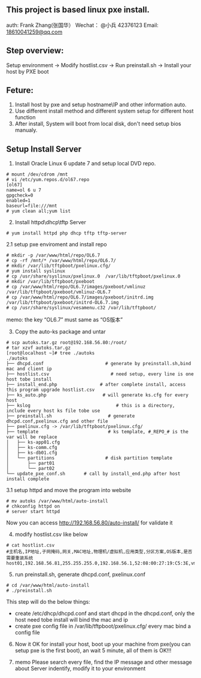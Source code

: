 This project is based linux pxe install.
--------------------------------
auth: Frank Zhang(张国华）
      Wechat： @小兵 42376123
      Email:   18610041259@qq.com
      
Step overview:
----------
Setup environment -> Modify hostlist.csv -> Run preinstall.sh -> Install your host by PXE boot

Feture:
--------
1. Install host by pxe and setup hostname\IP and other information auto.
2. Use different install method and different system setup for different host function
3. After install, System will boot from local disk, don't need setup bios manualy.

Setup Install Server
--------------

1. Install Oracle Linux 6 update 7 and setup local DVD repo.
```
# mount /dev/cdrom /mnt
# vi /etc/yum.repos.d/ol67.repo
[ol67]
name=ol 6 u 7
gpgcheck=0
enabled=1
baseurl=file:///mnt
# yum clean all;yum list
```

2. Install httpd\dhcp\tftp Server
```
# yum install httpd php dhcp tftp tftp-server
```

2.1 setup pxe enviroment and install repo

```
# mkdir -p /var/www/html/repo/OL6.7
# cp -rf /mnt/* /var/www/html/repo/OL6.7/
# mkdir /var/lib/tftpboot/pxelinux.cfg/
# yum install syslinux
# cp /usr/share/syslinux/pxelinux.0  /var/lib/tftpboot/pxelinux.0
# mkdir /var/lib/tftpboot/pxeboot
# cp /var/www/html/repo/OL6.7/images/pxeboot/vmlinuz  /var/lib/tftpboot/pxeboot/vmlinuz-OL6.7
# cp /var/www/html/repo/OL6.7/images/pxeboot/initrd.img  /var/lib/tftpboot/pxeboot/initrd-OL6.7.img
# cp /usr/share/syslinux/vesamenu.c32 /var/lib/tftpboot/
```

memo: the key “OL6.7” must same as “OS版本”


3. Copy the auto-ks package and untar
```
# scp autoks.tar.gz root@192.168.56.80:/root/
# tar xzvf autoks.tar.gz
[root@localhost ~]# tree ./autoks
./autoks
├── dhcpd.conf                       # generate by preinstall.sh,bind mac and client ip
├── hostlist.csv                       # need setup, every line is one host tobe install
├── install_end.php                # after complete install, access this program upgrade hostlist.csv
├── ks_auto.php                     # will generate ks.cfg for every host
├── kslog                                # this is a directory, include every host ks file tobe use
├── preinstall.sh                     # generate dhcpd.conf,pxelinux.cfg and other file
├── pxelinux.cfg -> /var/lib/tftpboot/pxelinux.cfg/
├── template                          # ks template, #_REPO_# is the var will be replace
│   ├── ks-app01.cfg
│   ├── ks-comm.cfg
│   ├── ks-db01.cfg
│   └── partitions                   # disk partition template
│       ├── part01
│       └── part02
└── update_pxe_conf.sh       # call by install_end.php after host install complete
```

3.1 setup httpd and move the program into website
```
# mv autoks /var/www/html/auto-install
# chkconfig httpd on
# server start httpd
```
Now you can access http://192.168.56.80/auto-install/ for validate it

4. modify hostlist.csv like below
```
# cat hostlist.csv
#主机名,IP地址,子网掩码,网关,MAC地址,物理机/虚拟机,应用类型,分区方案,OS版本,是否
需要重装系统
host01,192.168.56.81,255.255.255.0,192.168.56.1,52:08:00:27:19:C5:3E,vm,comm,part01,OL6.7,y
```
5. run preinstall.sh, generate dhcpd.conf, pxelinux.conf
```
# cd /var/www/html/auto-install
# ./preinstall.sh
```
This step will do the below things:
* create /etc/dhcp/dhcpd.conf and start dhcpd
  in the dhcpd.conf, only the host need tobe install will bind the mac and ip
* create pxe config file in /var/lib/tftpboot/pxelinux.cfg/ every mac bind a config file

6. Now it OK for install your host, boot up your machine from pxe(you can setup pxe is the first boot), an wait 5 minute, all of them is OK!!!

7. memo
  Please search every file, find the IP message and other message about Server indentify, modify it to your environment
